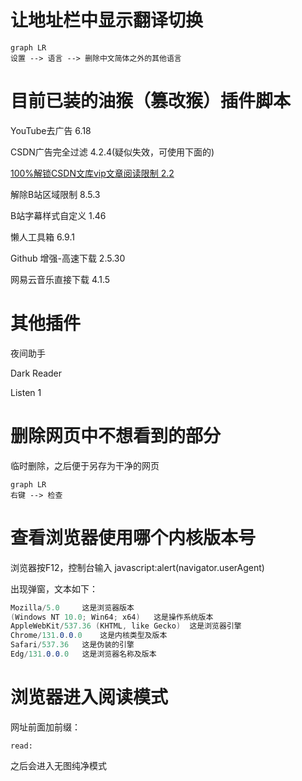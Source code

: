# 让地址栏中显示翻译切换

```mermaid
graph LR
设置 --> 语言 --> 删除中文简体之外的其他语言
```

# 目前已装的油猴（篡改猴）插件脚本

YouTube去广告 6.18

CSDN广告完全过滤 4.2.4(疑似失效，可使用下面的)

[100%解锁CSDN文库vip文章阅读限制 2.2](https://github.com/Mrlimuyu/CSDN-VIP)

解除B站区域限制 8.5.3

B站字幕样式自定义 1.46

懒人工具箱 6.9.1

Github 增强-高速下载 2.5.30

网易云音乐直接下载 4.1.5

# 其他插件

夜间助手

Dark Reader

Listen 1

# 删除网页中不想看到的部分

临时删除，之后便于另存为干净的网页

```mermaid
graph LR
右键 --> 检查
```

# 查看浏览器使用哪个内核版本号

浏览器按F12，控制台输入 javascript:alert(navigator.userAgent)

出现弹窗，文本如下：

```c#
Mozilla/5.0		这是浏览器版本
(Windows NT 10.0; Win64; x64)	这是操作系统版本
AppleWebKit/537.36 (KHTML, like Gecko)	这是浏览器引擎
Chrome/131.0.0.0	这是内核类型及版本
Safari/537.36	这是伪装的引擎
Edg/131.0.0.0	这是浏览器名称及版本
```

# 浏览器进入阅读模式

网址前面加前缀：

```
read:
```

之后会进入无图纯净模式
